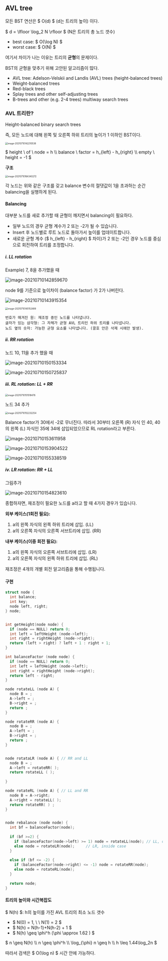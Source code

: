## AVL tree

모든 BST 연산은 $ O(d)  $ (d는 트리의 높이) 이다. 

$ d = \lfloor \log_2 N \rfloor $ (N은 트리의 총 노드 갯수)

- best case: $ O(\log N) $
- worst case: $ O(N) $



여기서 차이가 나는 이유는 트리의 **균형**의 문제이다. 



BST의 균형을 맞추기 위해 고안된 알고리즘이 많다.

- AVL tree: Adelson-Velskii and Landis (AVL) trees (height-balanced trees)
- Weight-balanced trees
- Red-black trees
- Splay trees and other self-adjusting trees
- B-trees and other (e.g. 2-4 trees) multiway search trees



### AVL 트리란?

Height-balanced binary search trees

즉, 모든 노드에 대해 왼쪽 및 오른쪽 하위 트리의 높이가 1 이하인 BST이다.





<img src="https://github.com/doooooooong/studyBoard/blob/master/Data-structures/DS%20note/images/image-20210710142210538.png?raw=true" alt="image-20210710142210538" style="zoom:50%;" />



$ height \ of \ node = h \\\ balance \ factor = h_{left} - h_{right} \\\ empty \ height = -1 $



**구조**

<img src="https://github.com/doooooooong/studyBoard/blob/master/Data-structures/DS%20note/images/image-20210710164340272.png?raw=true" alt="image-20210710164340272" style="zoom:50%;" />



각 노드는 위와 같은 구조를 갖고 balance 변수의 절댓값이 1을 초과하는 순간 balancing을 실행하게 된다.



#### Balancing



대부분 노드를 새로 추가할 때 균형이 깨지면서 balancing이 필요하다.

- 일부 노드의 경우 균형 계수가 2 또는 -2가 될 수 있습니다.
- Insert 후 노드별로 루트 노드로 돌아가서 높이를 업데이트합니다.
- 새로운 균형 계수 ($ h\_{left} - h\_{right} $ 차이)가 2 또는 -2인 경우 노드를 중심으로 회전하여 트리를 조정합니다.



##### i. LL rotation

Example) 7, 8을 추가했을 때

![image-20210710142859670](https://github.com/doooooooong/studyBoard/blob/master/Data-structures/DS%20note/images/image-20210710142859670.png?raw=true)

node 9를 기준으로 높이차이 (balance factor) 가 2가 나버린다.





![image-20210710143915354](https://github.com/doooooooong/studyBoard/blob/master/Data-structures/DS%20note/images/image-20210710143915354.png?raw=true)





<img src="https://github.com/doooooooong/studyBoard/blob/master/Data-structures/DS%20note/images/image-20210710145152489.png?raw=true" alt="image-20210710145152489" style="zoom:50%;" />

```
번호가 매겨진 원: 재조정 중인 노드를 나타냅니다.
글자가 있는 삼각형: 그 자체가 균형 AVL 트리인 하위 트리를 나타냅니다.
노드 옆의 숫자: 가능한 균형 요소를 나타냅니다. (괄호 안은 삭제 시에만 발생).
```





##### ii. RR rotation

노드 10, 11을 추가 했을 때

![image-20210710150153334](https://github.com/doooooooong/studyBoard/blob/master/Data-structures/DS%20note/images/image-20210710150153334.png?raw=true)



![image-20210710150725837](https://github.com/doooooooong/studyBoard/blob/master/Data-structures/DS%20note/images/image-20210710150725837.png?raw=true)



##### iii. RL rotation: LL + RR

<img src="https://github.com/doooooooong/studyBoard/blob/master/Data-structures/DS%20note/images/image-20210710151518476.png?raw=true" alt="image-20210710151518476" style="zoom:50%;" />



노드 34 추가

<img src="https://github.com/doooooooong/studyBoard/blob/master/Data-structures/DS%20note/images/image-20210710152232254.png?raw=true" alt="image-20210710152232254" style="zoom:50%;" />





Balance factor가 30에서 -2로 무너진다. 따라서 30부터 오른쪽  (R) 자식 인 40, 40의 왼쪽 (L) 자식인 35에 34에 삽입되었으므로 RL rotation라고 부른다.



![image-20210710153611958](https://github.com/doooooooong/studyBoard/blob/master/Data-structures/DS%20note/images/image-20210710153611958.png?raw=true)





![image-20210710153904522](https://github.com/doooooooong/studyBoard/blob/master/Data-structures/DS%20note/images/image-20210710153904522.png?raw=true)





![image-20210710155338519](https://github.com/doooooooong/studyBoard/blob/master/Data-structures/DS%20note/images/image-20210710155338519.png?raw=true)











##### iv. LR rotation: RR + LL

그림추가







![image-20210710154823610](https://github.com/doooooooong/studyBoard/blob/master/Data-structures/DS%20note/images/image-20210710154823610.png?raw=true)





종합하자면, 재조정이 필요한 노드를 a라고 할 때 4가지 경우가 있습니다.



**외부 케이스(1회전 필요):**

1. a의 왼쪽 자식의 왼쪽 하위 트리에 삽입. (LL)
2. a의 오른쪽 자식의 오른쪽 서브트리에 삽입. (RR)



**내부 케이스(이중 회전 필요):**

1. a의 왼쪽 자식의 오른쪽 서브트리에 삽입. (LR)
2. a의 오른쪽 자식의 왼쪽 하위 트리에 삽입. (RL)



재조정은 4개의 개별 회전 알고리즘을 통해 수행됩니다.





#### 구현

```c
struct node {
  int balance;
  int key;
  node left, right;
} node;


int getHeight(node node) {
  if (node == NULL) return 0;
  int left = leftHeight (node->left);
  int right = rightHeight (node->right);
  return (left > right) ? left + 1 : right + 1;
}

int balanceFactor (node node) {
  if (node == NULL) return 0;
  int left = leftHeight (node->left);
  int right = rightHeight (node->right);
  return left - right;
}

node rotateLL (node A) {
  node B = ;
  A->left = ;
  B->right = ;
  return ;
}

node rotateRR (node A) {
  node B = ;
  A->left = ;
  B->right = ;
  return ;
}


node rotataLR (node A) { // RR and LL 
  node B = ;
  A->left = rotateRR( );
  return rotateLL ( );
  
}

node rotateRL (node A) { // LL and RR
  node B = A->right;
  A->right = rotateLL( );
  return rotateRR( ) ;
}


node rebalance (node node) {
  int bf = balanceFactor(node);
  
  if (bf >=2) {
    if (balanceFactor(node->left) >= 1) node = rotateLL(node); // LL, outside case
    else node = rotateLR(node); 	// LR, inside case
  }
  
  else if (bf <= -2) {
    if (balanceFactor(node->right) <= -1) node = rotateRR(node);
    else node = rotateRL(node);
  }
  
  return node;
}
```





#### 트리의 높이와 시간복잡도

$ N(h) $: h의 높이를 가진 AVL 트리의 최소 노드 갯수

- $ N(0) = 1, \ \ N(1) = 2 $
- $ N(h) = N(h-1)+N(h-2) + 1 $
- $ N(h) \geq \phi^h (\phi \approx 1.62 ) $



$ n \geq N(h) \\\ n \geq \phi^h \\\ \log_{\phi} n \geq h \\\ h \leq 1.44\log_2n $

따라서 검색은 $ O(\log n) $ 시간 안에 가능하다.



